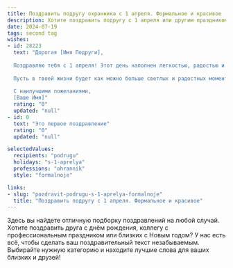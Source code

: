 ```yaml
---
title: Поздравить подругу охранника с 1 апреля. Формальное и красивое
description: Хотите поздравить подругу с 1 апреля или другим праздником? Наш ИИ создаст незабываемое поздравление, а вы обязательно выделитесь среди других.  
date: 2024-07-19
tags: second tag
wishes:
- id: 28223
  text: "Дорогая [Имя Подруги],
  
  Поздравляю тебя с 1 апреля! Этот день наполнен легкостью, радостью и весельем, и я хочу, чтобы он принес тебе массу положительных эмоций. Ваша работа охранником требует не только высокой ответственности и профессионализма, но и умения оставаться позитивным в любых ситуациях.
  
  Пусть в твоей жизни будет как можно больше светлых и радостных моментов, а также неожиданных приятных сюрпризов. Желаю тебе здоровья, счастья и успехов в твоей нелегкой, но важной профессии.
  
  С наилучшими пожеланиями,
  [Ваше Имя]"
  rating: "0"
  updated: "null"
- id: 0
  text: "Это первое поздравление"
  rating: "0"
  updated: "null"

selectedValues:
  recipients: "podrugu"
  holidays: "s-1-aprelya"
  professions: "ohrannik"
  style: "formalnoje"

links:
- slug: "pozdravit-podrugu-s-1-aprelya-formalnoje"
  title: "Поздравить подругу с 1 апреля. Формальное и красивое"
---
```


Здесь вы найдете отличную подборку поздравлений на любой случай. 
Хотите поздравить друга с днём рождения, коллегу с профессиональным праздником или близких с Новым годом? У нас есть всё, чтобы сделать ваш поздравительный текст незабываемым. Выбирайте нужную категорию и находите лучшие слова для ваших близких и друзей!

